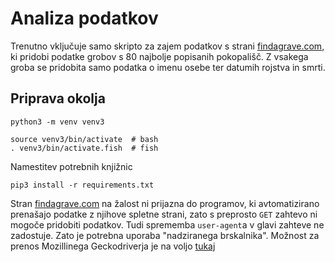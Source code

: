 # Analiza podatkov

Trenutno vključuje samo skripto za zajem podatkov s strani [findagrave.com](http://findagrave.com/), ki pridobi podatke grobov s 80 najbolje popisanih pokopališč. Z vsakega groba se pridobita samo podatka o imenu osebe ter datumih rojstva in smrti.

## Priprava okolja

```
python3 -m venv venv3

source venv3/bin/activate  # bash
. venv3/bin/activate.fish  # fish
```

Namestitev potrebnih knjižnic
```
pip3 install -r requirements.txt
```

Stran [findagrave.com](http://findagrave.com/) na žalost ni prijazna do programov, ki avtomatizirano prenašajo podatke z njihove spletne strani, zato s preprosto `GET` zahtevo ni mogoče pridobiti podatkov. Tudi sprememba `user-agent`a v glavi zahteve ne zadostuje. Zato je potrebna uporaba "nadziranega brskalnika". Možnost za prenos Mozillinega Geckodriverja je na voljo [tukaj](https://github.com/mozilla/geckodriver/releases)